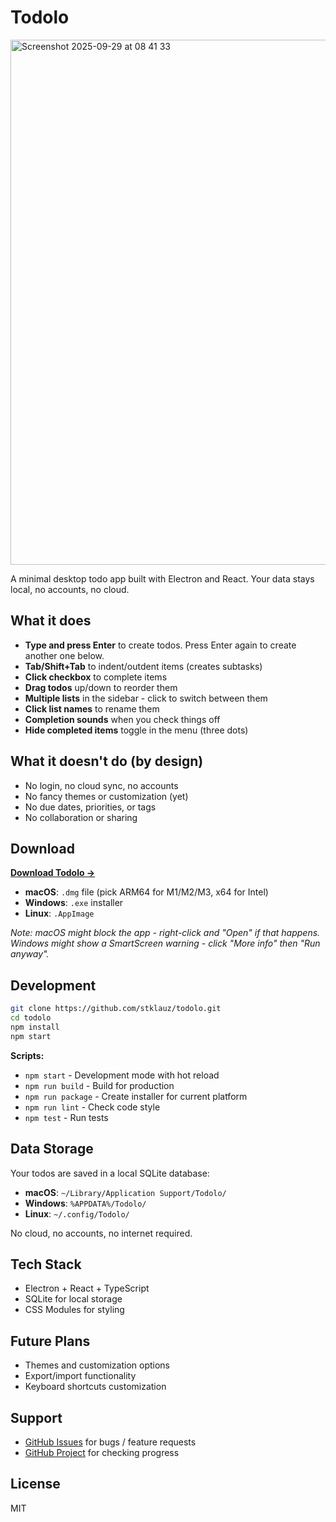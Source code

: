 # Todolo
<img width="1136" height="840" alt="Screenshot 2025-09-29 at 08 41 33" src="https://github.com/user-attachments/assets/eb6472af-786d-4d38-b9df-a67a4fb80334" />

A minimal desktop todo app built with Electron and React. Your data stays local, no accounts, no cloud.

## What it does

- **Type and press Enter** to create todos. Press Enter again to create another one below.
- **Tab/Shift+Tab** to indent/outdent items (creates subtasks)
- **Click checkbox** to complete items
- **Drag todos** up/down to reorder them
- **Multiple lists** in the sidebar - click to switch between them
- **Click list names** to rename them
- **Completion sounds** when you check things off
- **Hide completed items** toggle in the menu (three dots)

## What it doesn't do (by design)

- No login, no cloud sync, no accounts
- No fancy themes or customization (yet)
- No due dates, priorities, or tags
- No collaboration or sharing


## Download

**[Download Todolo →](https://github.com/stklauz/todolo/releases)**

- **macOS**: `.dmg` file (pick ARM64 for M1/M2/M3, x64 for Intel)
- **Windows**: `.exe` installer
- **Linux**: `.AppImage`

*Note: macOS might block the app - right-click and "Open" if that happens. Windows might show a SmartScreen warning - click "More info" then "Run anyway".*

## Development

```bash
git clone https://github.com/stklauz/todolo.git
cd todolo
npm install
npm start
```

**Scripts:**
- `npm start` - Development mode with hot reload
- `npm run build` - Build for production
- `npm run package` - Create installer for current platform
- `npm run lint` - Check code style
- `npm test` - Run tests

## Data Storage

Your todos are saved in a local SQLite database:
- **macOS**: `~/Library/Application Support/Todolo/`
- **Windows**: `%APPDATA%/Todolo/`
- **Linux**: `~/.config/Todolo/`

No cloud, no accounts, no internet required.

## Tech Stack

- Electron + React + TypeScript
- SQLite for local storage
- CSS Modules for styling

## Future Plans

- Themes and customization options
- Export/import functionality
- Keyboard shortcuts customization

## Support

- [GitHub Issues](https://github.com/stklauz/todolo/issues) for bugs / feature requests
- [GitHub Project](https://github.com/users/stklauz/projects/1) for checking progress

## License

MIT
